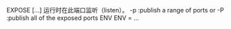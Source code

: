 EXPOSE <port> [<port>...]	运行时在此端口监听（listen）。
	-p :publish a range of ports or 
	-P :publish all of the exposed ports
ENV <key> <value>
ENV <key>=<value> ...

